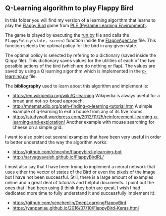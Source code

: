 ## **Q-Learning algorithm to play Flappy Bird**

In this folder you will find my version of a learning algorithm that learns to play the [Flappy Bird](https://en.wikipedia.org/wiki/Flappy_Bird) game from [PLE (PyGame Learning Environment)](https://github.com/ntasfi/PyGame-Learning-Environment).

The game is played by executing the [run.py](run.py) file and calls the `FlappyPolicy(state, screen)` function inside the [FlappyAgent.py](FlappyAgent.py) file. This function selects the optimal policy for the bird in any given state. 

The optimal policy is selected by refering to a dictionary (saved inside the Q.npy file). This dictionary saves values for the utilities of each of the two possible actions of the bird (which are do nothing or flap). The values are saved by using a Q learning algorithm which is implemented in the [q-learning.py](q-learning.py) file. 

The **bibliography** used to learn about this algorithm and implement is:

- https://en.wikipedia.org/wiki/Q-learning Wikipedia is always useful for a broad and not-so-broad approach.
- http://mnemstudio.org/path-finding-q-learning-tutorial.htm A simple example of q-learning to exit a house from any of its five rooms.
- https://studywolf.wordpress.com/2012/11/25/reinforcement-learning-q-learning-and-exploration/ Another example with mouse searching for cheese on a simple grid.

I want to also point out several examples that have been very useful in order to better understand the way the algorithm works: 

- https://github.com/chncyhn/flappybird-qlearning-bot
- http://sarvagyavaish.github.io/FlappyBirdRL/

I must also say that I have been trying to implement a neural network that uses either the vector of states of the Bird or even the pixels of the image but I have not been successful. Still, there is a large amount of examples online and a great deal of tutorials and helpful documents. I point out the ones that I had been using (I think they both are great, I wish I had dedicated more time to fully understand it and successfully implement it):

- https://github.com/yenchenlin/DeepLearningFlappyBird
- https://yanpanlau.github.io/2016/07/10/FlappyBird-Keras.html
